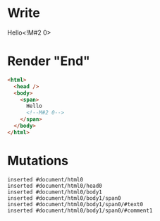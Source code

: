 # Write
  <span>Hello<!M#2 0></span>


# Render "End"
```html
<html>
  <head />
  <body>
    <span>
      Hello
      <!--M#2 0-->
    </span>
  </body>
</html>
```

# Mutations
```
inserted #document/html0
inserted #document/html0/head0
inserted #document/html0/body1
inserted #document/html0/body1/span0
inserted #document/html0/body1/span0/#text0
inserted #document/html0/body1/span0/#comment1
```